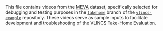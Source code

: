 This file contains videos from the [MEVA](https://mevadata.org/) dataset, specifically selected for debugging and testing purposes in the [`takehome`](https://github.com/usnistgov/vlincs-example/tree/takehome) branch of the [`vlincs-example`](https://github.com/usnistgov/vlincs-example) repository. These videos serve as sample inputs to facilitate development and troubleshooting of the VLINCS Take-Home Evaluation.
